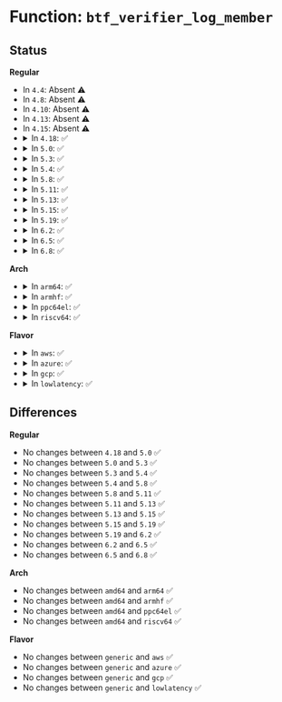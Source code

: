 # Function: <code>btf_verifier_log_member</code>

## Status
<b>Regular</b>
<ul>
<li>
In <code>4.4</code>: Absent ⚠️
</li>
<li>
In <code>4.8</code>: Absent ⚠️
</li>
<li>
In <code>4.10</code>: Absent ⚠️
</li>
<li>
In <code>4.13</code>: Absent ⚠️
</li>
<li>
In <code>4.15</code>: Absent ⚠️
</li>
<li>
<details>
<summary>In <code>4.18</code>: ✅</summary>

```c
void btf_verifier_log_member(struct btf_verifier_env *env, const struct btf_type *struct_type, const struct btf_member *member, const char *fmt, void (anon));
```

**Collision:** Unique Static

**Inline:** No

**Transformation:** False

**Instances:**

```
In kernel/bpf/btf.c (ffffffff811c7170)
Location: kernel/bpf/btf.c:531
Inline: False
Direct callers:
  - kernel/bpf/btf.c:btf_enum_check_member
  - kernel/bpf/btf.c:btf_enum_check_member
  - kernel/bpf/btf.c:btf_struct_resolve
  - kernel/bpf/btf.c:btf_struct_check_meta
  - kernel/bpf/btf.c:btf_struct_check_meta
  - kernel/bpf/btf.c:btf_struct_check_meta
  - kernel/bpf/btf.c:btf_struct_check_member
  - kernel/bpf/btf.c:btf_struct_check_member
  - kernel/bpf/btf.c:btf_array_check_member
  - kernel/bpf/btf.c:btf_ptr_check_member
  - kernel/bpf/btf.c:btf_ptr_check_member
  - kernel/bpf/btf.c:btf_modifier_check_member
  - kernel/bpf/btf.c:btf_int_check_member
  - kernel/bpf/btf.c:btf_int_check_member
  - kernel/bpf/btf.c:btf_int_check_member
```
**Symbols:**

```
ffffffff811c7170-ffffffff811c72b0: btf_verifier_log_member (STB_LOCAL)
```
</details>
</li>
<li>
<details>
<summary>In <code>5.0</code>: ✅</summary>

```c
void btf_verifier_log_member(struct btf_verifier_env *env, const struct btf_type *struct_type, const struct btf_member *member, const char *fmt, void (anon));
```

**Collision:** Unique Static

**Inline:** No

**Transformation:** False

**Instances:**

```
In kernel/bpf/btf.c (ffffffff811d9e80)
Location: kernel/bpf/btf.c:651
Inline: False
Direct callers:
  - kernel/bpf/btf.c:btf_enum_check_kflag_member
  - kernel/bpf/btf.c:btf_enum_check_kflag_member
  - kernel/bpf/btf.c:btf_enum_check_kflag_member
  - kernel/bpf/btf.c:btf_enum_check_member
  - kernel/bpf/btf.c:btf_enum_check_member
  - kernel/bpf/btf.c:btf_struct_resolve
  - kernel/bpf/btf.c:btf_struct_check_meta
  - kernel/bpf/btf.c:btf_struct_check_meta
  - kernel/bpf/btf.c:btf_struct_check_meta
  - kernel/bpf/btf.c:btf_struct_check_member
  - kernel/bpf/btf.c:btf_struct_check_member
  - kernel/bpf/btf.c:btf_array_check_member
  - kernel/bpf/btf.c:btf_ptr_check_member
  - kernel/bpf/btf.c:btf_ptr_check_member
  - kernel/bpf/btf.c:btf_modifier_check_kflag_member
  - kernel/bpf/btf.c:btf_modifier_check_member
  - kernel/bpf/btf.c:btf_int_check_kflag_member
  - kernel/bpf/btf.c:btf_int_check_member
  - kernel/bpf/btf.c:btf_int_check_member
  - kernel/bpf/btf.c:btf_int_check_member
  - kernel/bpf/btf.c:btf_generic_check_kflag_member
```
**Symbols:**

```
ffffffff811d9e80-ffffffff811da02c: btf_verifier_log_member (STB_LOCAL)
```
</details>
</li>
<li>
<details>
<summary>In <code>5.3</code>: ✅</summary>

```c
void btf_verifier_log_member(struct btf_verifier_env *env, const struct btf_type *struct_type, const struct btf_member *member, const char *fmt, void (anon));
```

**Collision:** Unique Static

**Inline:** No

**Transformation:** False

**Instances:**

```
In kernel/bpf/btf.c (ffffffff811eed20)
Location: kernel/bpf/btf.c:726
Inline: False
Direct callers:
  - kernel/bpf/btf.c:btf_enum_check_kflag_member
  - kernel/bpf/btf.c:btf_enum_check_kflag_member
  - kernel/bpf/btf.c:btf_enum_check_kflag_member
  - kernel/bpf/btf.c:btf_enum_check_member
  - kernel/bpf/btf.c:btf_enum_check_member
  - kernel/bpf/btf.c:btf_struct_resolve
  - kernel/bpf/btf.c:btf_struct_check_meta
  - kernel/bpf/btf.c:btf_struct_check_meta
  - kernel/bpf/btf.c:btf_struct_check_meta
  - kernel/bpf/btf.c:btf_struct_check_member
  - kernel/bpf/btf.c:btf_struct_check_member
  - kernel/bpf/btf.c:btf_array_check_member
  - kernel/bpf/btf.c:btf_ptr_check_member
  - kernel/bpf/btf.c:btf_ptr_check_member
  - kernel/bpf/btf.c:btf_modifier_check_kflag_member
  - kernel/bpf/btf.c:btf_modifier_check_member
  - kernel/bpf/btf.c:btf_int_check_kflag_member
  - kernel/bpf/btf.c:btf_int_check_member
  - kernel/bpf/btf.c:btf_int_check_member
  - kernel/bpf/btf.c:btf_int_check_member
  - kernel/bpf/btf.c:btf_generic_check_kflag_member
```
**Symbols:**

```
ffffffff811eed20-ffffffff811eeed6: btf_verifier_log_member (STB_LOCAL)
```
</details>
</li>
<li>
<details>
<summary>In <code>5.4</code>: ✅</summary>

```c
void btf_verifier_log_member(struct btf_verifier_env *env, const struct btf_type *struct_type, const struct btf_member *member, const char *fmt, void (anon));
```

**Collision:** Unique Static

**Inline:** No

**Transformation:** False

**Instances:**

```
In kernel/bpf/btf.c (ffffffff811fb460)
Location: kernel/bpf/btf.c:726
Inline: False
Direct callers:
  - kernel/bpf/btf.c:btf_enum_check_kflag_member
  - kernel/bpf/btf.c:btf_enum_check_kflag_member
  - kernel/bpf/btf.c:btf_enum_check_kflag_member
  - kernel/bpf/btf.c:btf_enum_check_member
  - kernel/bpf/btf.c:btf_enum_check_member
  - kernel/bpf/btf.c:btf_struct_resolve
  - kernel/bpf/btf.c:btf_struct_check_meta
  - kernel/bpf/btf.c:btf_struct_check_meta
  - kernel/bpf/btf.c:btf_struct_check_meta
  - kernel/bpf/btf.c:btf_struct_check_member
  - kernel/bpf/btf.c:btf_struct_check_member
  - kernel/bpf/btf.c:btf_array_check_member
  - kernel/bpf/btf.c:btf_ptr_check_member
  - kernel/bpf/btf.c:btf_ptr_check_member
  - kernel/bpf/btf.c:btf_modifier_check_kflag_member
  - kernel/bpf/btf.c:btf_modifier_check_member
  - kernel/bpf/btf.c:btf_int_check_kflag_member
  - kernel/bpf/btf.c:btf_int_check_member
  - kernel/bpf/btf.c:btf_int_check_member
  - kernel/bpf/btf.c:btf_int_check_member
  - kernel/bpf/btf.c:btf_generic_check_kflag_member
```
**Symbols:**

```
ffffffff811fb460-ffffffff811fb616: btf_verifier_log_member (STB_LOCAL)
```
</details>
</li>
<li>
<details>
<summary>In <code>5.8</code>: ✅</summary>

```c
void btf_verifier_log_member(struct btf_verifier_env *env, const struct btf_type *struct_type, const struct btf_member *member, const char *fmt, void (anon));
```

**Collision:** Unique Static

**Inline:** No

**Transformation:** False

**Instances:**

```
In kernel/bpf/btf.c (ffffffff81221da0)
Location: kernel/bpf/btf.c:748
Inline: False
Direct callers:
  - kernel/bpf/btf.c:btf_enum_check_kflag_member
  - kernel/bpf/btf.c:btf_enum_check_kflag_member
  - kernel/bpf/btf.c:btf_enum_check_kflag_member
  - kernel/bpf/btf.c:btf_struct_resolve
  - kernel/bpf/btf.c:btf_struct_check_meta
  - kernel/bpf/btf.c:btf_struct_check_meta
  - kernel/bpf/btf.c:btf_struct_check_meta
  - kernel/bpf/btf.c:btf_array_check_member
  - kernel/bpf/btf.c:btf_ptr_check_member
  - kernel/bpf/btf.c:btf_ptr_check_member
  - kernel/bpf/btf.c:btf_modifier_check_kflag_member
  - kernel/bpf/btf.c:btf_modifier_check_member
  - kernel/bpf/btf.c:btf_int_check_kflag_member
  - kernel/bpf/btf.c:btf_int_check_member
  - kernel/bpf/btf.c:btf_int_check_member
  - kernel/bpf/btf.c:btf_int_check_member
  - kernel/bpf/btf.c:btf_generic_check_kflag_member
```
**Symbols:**

```
ffffffff81221da0-ffffffff81221f73: btf_verifier_log_member (STB_LOCAL)
```
</details>
</li>
<li>
<details>
<summary>In <code>5.11</code>: ✅</summary>

```c
void btf_verifier_log_member(struct btf_verifier_env *env, const struct btf_type *struct_type, const struct btf_member *member, const char *fmt, void (anon));
```

**Collision:** Unique Static

**Inline:** No

**Transformation:** False

**Instances:**

```
In kernel/bpf/btf.c (ffffffff81225330)
Location: kernel/bpf/btf.c:1333
Inline: False
Direct callers:
  - kernel/bpf/btf.c:btf_enum_check_kflag_member
  - kernel/bpf/btf.c:btf_enum_check_kflag_member
  - kernel/bpf/btf.c:btf_enum_check_kflag_member
  - kernel/bpf/btf.c:btf_struct_resolve
  - kernel/bpf/btf.c:btf_struct_check_meta
  - kernel/bpf/btf.c:btf_struct_check_meta
  - kernel/bpf/btf.c:btf_struct_check_meta
  - kernel/bpf/btf.c:btf_array_check_member
  - kernel/bpf/btf.c:btf_ptr_check_member
  - kernel/bpf/btf.c:btf_ptr_check_member
  - kernel/bpf/btf.c:btf_modifier_check_kflag_member
  - kernel/bpf/btf.c:btf_modifier_check_member
  - kernel/bpf/btf.c:btf_int_check_kflag_member
  - kernel/bpf/btf.c:btf_int_check_member
  - kernel/bpf/btf.c:btf_int_check_member
  - kernel/bpf/btf.c:btf_int_check_member
  - kernel/bpf/btf.c:btf_generic_check_kflag_member
```
**Symbols:**

```
ffffffff81225330-ffffffff81225539: btf_verifier_log_member (STB_LOCAL)
```
</details>
</li>
<li>
<details>
<summary>In <code>5.13</code>: ✅</summary>

```c
void btf_verifier_log_member(struct btf_verifier_env *env, const struct btf_type *struct_type, const struct btf_member *member, const char *fmt, void (anon));
```

**Collision:** Unique Static

**Inline:** No

**Transformation:** False

**Instances:**

```
In kernel/bpf/btf.c (ffffffff81229db0)
Location: kernel/bpf/btf.c:1334
Inline: False
Direct callers:
  - kernel/bpf/btf.c:btf_float_check_member
  - kernel/bpf/btf.c:btf_float_check_member
  - kernel/bpf/btf.c:btf_enum_check_kflag_member
  - kernel/bpf/btf.c:btf_enum_check_kflag_member
  - kernel/bpf/btf.c:btf_enum_check_kflag_member
  - kernel/bpf/btf.c:btf_struct_resolve
  - kernel/bpf/btf.c:btf_struct_check_meta
  - kernel/bpf/btf.c:btf_struct_check_meta
  - kernel/bpf/btf.c:btf_struct_check_meta
  - kernel/bpf/btf.c:btf_array_check_member
  - kernel/bpf/btf.c:btf_ptr_check_member
  - kernel/bpf/btf.c:btf_ptr_check_member
  - kernel/bpf/btf.c:btf_modifier_check_kflag_member
  - kernel/bpf/btf.c:btf_modifier_check_member
  - kernel/bpf/btf.c:btf_int_check_kflag_member
  - kernel/bpf/btf.c:btf_int_check_member
  - kernel/bpf/btf.c:btf_int_check_member
  - kernel/bpf/btf.c:btf_int_check_member
  - kernel/bpf/btf.c:btf_generic_check_kflag_member
```
**Symbols:**

```
ffffffff81229db0-ffffffff81229fb9: btf_verifier_log_member (STB_LOCAL)
```
</details>
</li>
<li>
<details>
<summary>In <code>5.15</code>: ✅</summary>

```c
void btf_verifier_log_member(struct btf_verifier_env *env, const struct btf_type *struct_type, const struct btf_member *member, const char *fmt, void (anon));
```

**Collision:** Unique Static

**Inline:** No

**Transformation:** False

**Instances:**

```
In kernel/bpf/btf.c (ffffffff812624e0)
Location: kernel/bpf/btf.c:1334
Inline: False
Direct callers:
  - kernel/bpf/btf.c:btf_float_check_member
  - kernel/bpf/btf.c:btf_float_check_member
  - kernel/bpf/btf.c:btf_enum_check_kflag_member
  - kernel/bpf/btf.c:btf_enum_check_kflag_member
  - kernel/bpf/btf.c:btf_enum_check_kflag_member
  - kernel/bpf/btf.c:btf_struct_resolve
  - kernel/bpf/btf.c:btf_struct_check_meta
  - kernel/bpf/btf.c:btf_struct_check_meta
  - kernel/bpf/btf.c:btf_struct_check_meta
  - kernel/bpf/btf.c:btf_array_check_member
  - kernel/bpf/btf.c:btf_ptr_check_member
  - kernel/bpf/btf.c:btf_ptr_check_member
  - kernel/bpf/btf.c:btf_modifier_check_kflag_member
  - kernel/bpf/btf.c:btf_modifier_check_member
  - kernel/bpf/btf.c:btf_int_check_kflag_member
  - kernel/bpf/btf.c:btf_int_check_member
  - kernel/bpf/btf.c:btf_int_check_member
  - kernel/bpf/btf.c:btf_int_check_member
  - kernel/bpf/btf.c:btf_generic_check_kflag_member
```
**Symbols:**

```
ffffffff812624e0-ffffffff812626e9: btf_verifier_log_member (STB_LOCAL)
```
</details>
</li>
<li>
<details>
<summary>In <code>5.19</code>: ✅</summary>

```c
void btf_verifier_log_member(struct btf_verifier_env *env, const struct btf_type *struct_type, const struct btf_member *member, const char *fmt, void (anon));
```

**Collision:** Unique Static

**Inline:** No

**Transformation:** False

**Instances:**

```
In kernel/bpf/btf.c (ffffffff812adeb0)
Location: kernel/bpf/btf.c:1429
Inline: False
Direct callers:
  - kernel/bpf/btf.c:btf_float_check_member
  - kernel/bpf/btf.c:btf_float_check_member
  - kernel/bpf/btf.c:btf_enum_check_kflag_member
  - kernel/bpf/btf.c:btf_enum_check_kflag_member
  - kernel/bpf/btf.c:btf_enum_check_kflag_member
  - kernel/bpf/btf.c:btf_struct_resolve
  - kernel/bpf/btf.c:btf_struct_check_meta
  - kernel/bpf/btf.c:btf_struct_check_meta
  - kernel/bpf/btf.c:btf_struct_check_meta
  - kernel/bpf/btf.c:btf_struct_check_meta
  - kernel/bpf/btf.c:btf_struct_check_meta
  - kernel/bpf/btf.c:btf_struct_check_meta
  - kernel/bpf/btf.c:btf_array_check_member
  - kernel/bpf/btf.c:btf_array_check_member
  - kernel/bpf/btf.c:btf_ptr_check_member
  - kernel/bpf/btf.c:btf_ptr_check_member
  - kernel/bpf/btf.c:btf_modifier_check_kflag_member
  - kernel/bpf/btf.c:btf_modifier_check_member
  - kernel/bpf/btf.c:btf_int_check_kflag_member
  - kernel/bpf/btf.c:btf_int_check_kflag_member
  - kernel/bpf/btf.c:btf_int_check_kflag_member
  - kernel/bpf/btf.c:btf_int_check_kflag_member
  - kernel/bpf/btf.c:btf_int_check_kflag_member
  - kernel/bpf/btf.c:btf_int_check_member
  - kernel/bpf/btf.c:btf_int_check_member
  - kernel/bpf/btf.c:btf_int_check_member
  - kernel/bpf/btf.c:btf_generic_check_kflag_member
```
**Symbols:**

```
ffffffff812adeb0-ffffffff812ae0db: btf_verifier_log_member (STB_LOCAL)
```
</details>
</li>
<li>
<details>
<summary>In <code>6.2</code>: ✅</summary>

```c
void btf_verifier_log_member(struct btf_verifier_env *env, const struct btf_type *struct_type, const struct btf_member *member, const char *fmt, void (anon));
```

**Collision:** Unique Static

**Inline:** No

**Transformation:** False

**Instances:**

```
In kernel/bpf/btf.c (ffffffff8130e0a0)
Location: kernel/bpf/btf.c:1432
Inline: False
Direct callers:
  - kernel/bpf/btf.c:btf_float_check_member
  - kernel/bpf/btf.c:btf_float_check_member
  - kernel/bpf/btf.c:btf_enum_check_kflag_member
  - kernel/bpf/btf.c:btf_enum_check_kflag_member
  - kernel/bpf/btf.c:btf_enum_check_kflag_member
  - kernel/bpf/btf.c:btf_struct_resolve
  - kernel/bpf/btf.c:btf_struct_check_meta
  - kernel/bpf/btf.c:btf_struct_check_meta
  - kernel/bpf/btf.c:btf_struct_check_meta
  - kernel/bpf/btf.c:btf_struct_check_meta
  - kernel/bpf/btf.c:btf_struct_check_meta
  - kernel/bpf/btf.c:btf_struct_check_meta
  - kernel/bpf/btf.c:btf_array_check_member
  - kernel/bpf/btf.c:btf_array_check_member
  - kernel/bpf/btf.c:btf_ptr_check_member
  - kernel/bpf/btf.c:btf_ptr_check_member
  - kernel/bpf/btf.c:btf_modifier_check_kflag_member
  - kernel/bpf/btf.c:btf_modifier_check_member
  - kernel/bpf/btf.c:btf_int_check_kflag_member
  - kernel/bpf/btf.c:btf_int_check_kflag_member
  - kernel/bpf/btf.c:btf_int_check_kflag_member
  - kernel/bpf/btf.c:btf_int_check_kflag_member
  - kernel/bpf/btf.c:btf_int_check_kflag_member
  - kernel/bpf/btf.c:btf_int_check_member
  - kernel/bpf/btf.c:btf_int_check_member
  - kernel/bpf/btf.c:btf_int_check_member
  - kernel/bpf/btf.c:btf_generic_check_kflag_member
```
**Symbols:**

```
ffffffff8130e0a0-ffffffff8130e2cb: btf_verifier_log_member (STB_LOCAL)
```
</details>
</li>
<li>
<details>
<summary>In <code>6.5</code>: ✅</summary>

```c
void btf_verifier_log_member(struct btf_verifier_env *env, const struct btf_type *struct_type, const struct btf_member *member, const char *fmt, void (anon));
```

**Collision:** Unique Static

**Inline:** No

**Transformation:** False

**Instances:**

```
In kernel/bpf/btf.c (ffffffff8133d710)
Location: kernel/bpf/btf.c:1457
Inline: False
Direct callers:
  - kernel/bpf/btf.c:btf_float_check_member
  - kernel/bpf/btf.c:btf_float_check_member
  - kernel/bpf/btf.c:btf_enum_check_kflag_member
  - kernel/bpf/btf.c:btf_enum_check_kflag_member
  - kernel/bpf/btf.c:btf_enum_check_kflag_member
  - kernel/bpf/btf.c:btf_struct_resolve
  - kernel/bpf/btf.c:btf_struct_check_meta
  - kernel/bpf/btf.c:btf_struct_check_meta
  - kernel/bpf/btf.c:btf_struct_check_meta
  - kernel/bpf/btf.c:btf_struct_check_meta
  - kernel/bpf/btf.c:btf_struct_check_meta
  - kernel/bpf/btf.c:btf_struct_check_meta
  - kernel/bpf/btf.c:btf_array_check_member
  - kernel/bpf/btf.c:btf_array_check_member
  - kernel/bpf/btf.c:btf_ptr_check_member
  - kernel/bpf/btf.c:btf_ptr_check_member
  - kernel/bpf/btf.c:btf_modifier_check_kflag_member
  - kernel/bpf/btf.c:btf_modifier_check_member
  - kernel/bpf/btf.c:btf_int_check_kflag_member
  - kernel/bpf/btf.c:btf_int_check_kflag_member
  - kernel/bpf/btf.c:btf_int_check_kflag_member
  - kernel/bpf/btf.c:btf_int_check_kflag_member
  - kernel/bpf/btf.c:btf_int_check_kflag_member
  - kernel/bpf/btf.c:btf_int_check_member
  - kernel/bpf/btf.c:btf_int_check_member
  - kernel/bpf/btf.c:btf_int_check_member
  - kernel/bpf/btf.c:btf_generic_check_kflag_member
```
**Symbols:**

```
ffffffff8133d710-ffffffff8133d8f8: btf_verifier_log_member (STB_LOCAL)
```
</details>
</li>
<li>
<details>
<summary>In <code>6.8</code>: ✅</summary>

```c
void btf_verifier_log_member(struct btf_verifier_env *env, const struct btf_type *struct_type, const struct btf_member *member, const char *fmt, void (anon));
```

**Collision:** Unique Static

**Inline:** No

**Transformation:** False

**Instances:**

```
In kernel/bpf/btf.c (ffffffff81363980)
Location: kernel/bpf/btf.c:1458
Inline: False
Direct callers:
  - kernel/bpf/btf.c:btf_float_check_member
  - kernel/bpf/btf.c:btf_float_check_member
  - kernel/bpf/btf.c:btf_enum_check_kflag_member
  - kernel/bpf/btf.c:btf_enum_check_kflag_member
  - kernel/bpf/btf.c:btf_enum_check_kflag_member
  - kernel/bpf/btf.c:btf_struct_resolve
  - kernel/bpf/btf.c:btf_struct_check_meta
  - kernel/bpf/btf.c:btf_struct_check_meta
  - kernel/bpf/btf.c:btf_struct_check_meta
  - kernel/bpf/btf.c:btf_struct_check_meta
  - kernel/bpf/btf.c:btf_struct_check_meta
  - kernel/bpf/btf.c:btf_struct_check_meta
  - kernel/bpf/btf.c:btf_array_check_member
  - kernel/bpf/btf.c:btf_array_check_member
  - kernel/bpf/btf.c:btf_ptr_check_member
  - kernel/bpf/btf.c:btf_ptr_check_member
  - kernel/bpf/btf.c:btf_modifier_check_kflag_member
  - kernel/bpf/btf.c:btf_modifier_check_member
  - kernel/bpf/btf.c:btf_int_check_kflag_member
  - kernel/bpf/btf.c:btf_int_check_kflag_member
  - kernel/bpf/btf.c:btf_int_check_kflag_member
  - kernel/bpf/btf.c:btf_int_check_kflag_member
  - kernel/bpf/btf.c:btf_int_check_kflag_member
  - kernel/bpf/btf.c:btf_int_check_member
  - kernel/bpf/btf.c:btf_int_check_member
  - kernel/bpf/btf.c:btf_int_check_member
  - kernel/bpf/btf.c:btf_generic_check_kflag_member
```
**Symbols:**

```
ffffffff81363980-ffffffff81363b68: btf_verifier_log_member (STB_LOCAL)
```
</details>
</li>
</ul>
<b>Arch</b>
<ul>
<li>
<details>
<summary>In <code>arm64</code>: ✅</summary>

```c
void btf_verifier_log_member(struct btf_verifier_env *env, const struct btf_type *struct_type, const struct btf_member *member, const char *fmt, void (anon));
```

**Collision:** Unique Static

**Inline:** No

**Transformation:** False

**Instances:**

```
In kernel/bpf/btf.c (ffff800010281728)
Location: kernel/bpf/btf.c:726
Inline: False
Direct callers:
  - kernel/bpf/btf.c:btf_enum_check_kflag_member
  - kernel/bpf/btf.c:btf_enum_check_kflag_member
  - kernel/bpf/btf.c:btf_enum_check_kflag_member
  - kernel/bpf/btf.c:btf_struct_resolve
  - kernel/bpf/btf.c:btf_struct_check_meta
  - kernel/bpf/btf.c:btf_struct_check_meta
  - kernel/bpf/btf.c:btf_struct_check_meta
  - kernel/bpf/btf.c:btf_struct_check_meta
  - kernel/bpf/btf.c:btf_struct_check_meta
  - kernel/bpf/btf.c:btf_struct_check_meta
  - kernel/bpf/btf.c:btf_struct_check_member
  - kernel/bpf/btf.c:btf_struct_check_member
  - kernel/bpf/btf.c:btf_array_check_member
  - kernel/bpf/btf.c:btf_array_check_member
  - kernel/bpf/btf.c:btf_ptr_check_member
  - kernel/bpf/btf.c:btf_ptr_check_member
  - kernel/bpf/btf.c:btf_modifier_check_kflag_member
  - kernel/bpf/btf.c:btf_modifier_check_member
  - kernel/bpf/btf.c:btf_int_check_kflag_member
  - kernel/bpf/btf.c:btf_int_check_kflag_member
  - kernel/bpf/btf.c:btf_int_check_kflag_member
  - kernel/bpf/btf.c:btf_int_check_kflag_member
  - kernel/bpf/btf.c:btf_int_check_kflag_member
  - kernel/bpf/btf.c:btf_int_check_member
  - kernel/bpf/btf.c:btf_int_check_member
  - kernel/bpf/btf.c:btf_int_check_member
  - kernel/bpf/btf.c:btf_generic_check_kflag_member
```
**Symbols:**

```
ffff800010281728-ffff8000102818fc: btf_verifier_log_member (STB_LOCAL)
```
</details>
</li>
<li>
<details>
<summary>In <code>armhf</code>: ✅</summary>

```c
void btf_verifier_log_member(struct btf_verifier_env *env, const struct btf_type *struct_type, const struct btf_member *member, const char *fmt, void (anon));
```

**Collision:** Unique Static

**Inline:** No

**Transformation:** False

**Instances:**

```
In kernel/bpf/btf.c (c04b2b34)
Location: kernel/bpf/btf.c:726
Inline: False
Direct callers:
  - kernel/bpf/btf.c:btf_enum_check_kflag_member
  - kernel/bpf/btf.c:btf_enum_check_kflag_member
  - kernel/bpf/btf.c:btf_enum_check_kflag_member
  - kernel/bpf/btf.c:btf_struct_resolve
  - kernel/bpf/btf.c:btf_struct_check_meta
  - kernel/bpf/btf.c:btf_struct_check_meta
  - kernel/bpf/btf.c:btf_struct_check_meta
  - kernel/bpf/btf.c:btf_struct_check_meta
  - kernel/bpf/btf.c:btf_struct_check_meta
  - kernel/bpf/btf.c:btf_struct_check_meta
  - kernel/bpf/btf.c:btf_struct_check_member
  - kernel/bpf/btf.c:btf_struct_check_member
  - kernel/bpf/btf.c:btf_array_check_member
  - kernel/bpf/btf.c:btf_array_check_member
  - kernel/bpf/btf.c:btf_ptr_check_member
  - kernel/bpf/btf.c:btf_ptr_check_member
  - kernel/bpf/btf.c:btf_modifier_check_kflag_member
  - kernel/bpf/btf.c:btf_modifier_check_member
  - kernel/bpf/btf.c:btf_int_check_kflag_member
  - kernel/bpf/btf.c:btf_int_check_kflag_member
  - kernel/bpf/btf.c:btf_int_check_kflag_member
  - kernel/bpf/btf.c:btf_int_check_kflag_member
  - kernel/bpf/btf.c:btf_int_check_kflag_member
  - kernel/bpf/btf.c:btf_int_check_member
  - kernel/bpf/btf.c:btf_int_check_member
  - kernel/bpf/btf.c:btf_int_check_member
  - kernel/bpf/btf.c:btf_generic_check_kflag_member
```
**Symbols:**

```
c04b2b34-c04b2ce8: btf_verifier_log_member (STB_LOCAL)
```
</details>
</li>
<li>
<details>
<summary>In <code>ppc64el</code>: ✅</summary>

```c
void btf_verifier_log_member(struct btf_verifier_env *env, const struct btf_type *struct_type, const struct btf_member *member, const char *fmt, void (anon));
```

**Collision:** Unique Static

**Inline:** No

**Transformation:** False

**Instances:**

```
In kernel/bpf/btf.c (c00000000032bb90)
Location: kernel/bpf/btf.c:726
Inline: False
Direct callers:
  - kernel/bpf/btf.c:btf_enum_check_kflag_member
  - kernel/bpf/btf.c:btf_enum_check_kflag_member
  - kernel/bpf/btf.c:btf_enum_check_kflag_member
  - kernel/bpf/btf.c:btf_enum_check_member
  - kernel/bpf/btf.c:btf_enum_check_member
  - kernel/bpf/btf.c:btf_struct_resolve
  - kernel/bpf/btf.c:btf_struct_check_meta
  - kernel/bpf/btf.c:btf_struct_check_meta
  - kernel/bpf/btf.c:btf_struct_check_meta
  - kernel/bpf/btf.c:btf_struct_check_meta
  - kernel/bpf/btf.c:btf_struct_check_meta
  - kernel/bpf/btf.c:btf_struct_check_meta
  - kernel/bpf/btf.c:btf_struct_check_member
  - kernel/bpf/btf.c:btf_struct_check_member
  - kernel/bpf/btf.c:btf_array_check_member
  - kernel/bpf/btf.c:btf_array_check_member
  - kernel/bpf/btf.c:btf_ptr_check_member
  - kernel/bpf/btf.c:btf_ptr_check_member
  - kernel/bpf/btf.c:btf_modifier_check_kflag_member
  - kernel/bpf/btf.c:btf_modifier_check_member
  - kernel/bpf/btf.c:btf_int_check_kflag_member
  - kernel/bpf/btf.c:btf_int_check_kflag_member
  - kernel/bpf/btf.c:btf_int_check_kflag_member
  - kernel/bpf/btf.c:btf_int_check_kflag_member
  - kernel/bpf/btf.c:btf_int_check_kflag_member
  - kernel/bpf/btf.c:btf_int_check_member
  - kernel/bpf/btf.c:btf_int_check_member
  - kernel/bpf/btf.c:btf_int_check_member
  - kernel/bpf/btf.c:btf_generic_check_kflag_member
```
**Symbols:**

```
c00000000032bb90-c00000000032bd6c: btf_verifier_log_member (STB_LOCAL)
```
</details>
</li>
<li>
<details>
<summary>In <code>riscv64</code>: ✅</summary>

```c
void btf_verifier_log_member(struct btf_verifier_env *env, const struct btf_type *struct_type, const struct btf_member *member, const char *fmt, void (anon));
```

**Collision:** Unique Static

**Inline:** No

**Transformation:** False

**Instances:**

```
In kernel/bpf/btf.c (ffffffe0001b7ae8)
Location: kernel/bpf/btf.c:726
Inline: False
Direct callers:
  - kernel/bpf/btf.c:btf_enum_check_kflag_member
  - kernel/bpf/btf.c:btf_struct_resolve
  - kernel/bpf/btf.c:btf_struct_check_meta
  - kernel/bpf/btf.c:btf_struct_check_meta
  - kernel/bpf/btf.c:btf_struct_check_meta
  - kernel/bpf/btf.c:btf_struct_check_member
  - kernel/bpf/btf.c:btf_array_check_member
  - kernel/bpf/btf.c:btf_ptr_check_member
  - kernel/bpf/btf.c:btf_modifier_check_kflag_member
  - kernel/bpf/btf.c:btf_modifier_check_member
  - kernel/bpf/btf.c:btf_int_check_kflag_member
  - kernel/bpf/btf.c:btf_int_check_member
  - kernel/bpf/btf.c:btf_generic_check_kflag_member
```
**Symbols:**

```
ffffffe0001b7ae8-ffffffe0001b7c34: btf_verifier_log_member (STB_LOCAL)
```
</details>
</li>
</ul>
<b>Flavor</b>
<ul>
<li>
<details>
<summary>In <code>aws</code>: ✅</summary>

```c
void btf_verifier_log_member(struct btf_verifier_env *env, const struct btf_type *struct_type, const struct btf_member *member, const char *fmt, void (anon));
```

**Collision:** Unique Static

**Inline:** No

**Transformation:** False

**Instances:**

```
In kernel/bpf/btf.c (ffffffff811f3a80)
Location: kernel/bpf/btf.c:726
Inline: False
Direct callers:
  - kernel/bpf/btf.c:btf_enum_check_kflag_member
  - kernel/bpf/btf.c:btf_enum_check_kflag_member
  - kernel/bpf/btf.c:btf_enum_check_kflag_member
  - kernel/bpf/btf.c:btf_enum_check_member
  - kernel/bpf/btf.c:btf_enum_check_member
  - kernel/bpf/btf.c:btf_struct_resolve
  - kernel/bpf/btf.c:btf_struct_check_meta
  - kernel/bpf/btf.c:btf_struct_check_meta
  - kernel/bpf/btf.c:btf_struct_check_meta
  - kernel/bpf/btf.c:btf_struct_check_member
  - kernel/bpf/btf.c:btf_struct_check_member
  - kernel/bpf/btf.c:btf_array_check_member
  - kernel/bpf/btf.c:btf_ptr_check_member
  - kernel/bpf/btf.c:btf_ptr_check_member
  - kernel/bpf/btf.c:btf_modifier_check_kflag_member
  - kernel/bpf/btf.c:btf_modifier_check_member
  - kernel/bpf/btf.c:btf_int_check_kflag_member
  - kernel/bpf/btf.c:btf_int_check_member
  - kernel/bpf/btf.c:btf_int_check_member
  - kernel/bpf/btf.c:btf_int_check_member
  - kernel/bpf/btf.c:btf_generic_check_kflag_member
```
**Symbols:**

```
ffffffff811f3a80-ffffffff811f3c36: btf_verifier_log_member (STB_LOCAL)
```
</details>
</li>
<li>
<details>
<summary>In <code>azure</code>: ✅</summary>

```c
void btf_verifier_log_member(struct btf_verifier_env *env, const struct btf_type *struct_type, const struct btf_member *member, const char *fmt, void (anon));
```

**Collision:** Unique Static

**Inline:** No

**Transformation:** False

**Instances:**

```
In kernel/bpf/btf.c (ffffffff811e67d0)
Location: kernel/bpf/btf.c:726
Inline: False
Direct callers:
  - kernel/bpf/btf.c:btf_enum_check_kflag_member
  - kernel/bpf/btf.c:btf_enum_check_kflag_member
  - kernel/bpf/btf.c:btf_enum_check_kflag_member
  - kernel/bpf/btf.c:btf_enum_check_member
  - kernel/bpf/btf.c:btf_enum_check_member
  - kernel/bpf/btf.c:btf_struct_resolve
  - kernel/bpf/btf.c:btf_struct_check_meta
  - kernel/bpf/btf.c:btf_struct_check_meta
  - kernel/bpf/btf.c:btf_struct_check_meta
  - kernel/bpf/btf.c:btf_struct_check_member
  - kernel/bpf/btf.c:btf_struct_check_member
  - kernel/bpf/btf.c:btf_array_check_member
  - kernel/bpf/btf.c:btf_ptr_check_member
  - kernel/bpf/btf.c:btf_ptr_check_member
  - kernel/bpf/btf.c:btf_modifier_check_kflag_member
  - kernel/bpf/btf.c:btf_modifier_check_member
  - kernel/bpf/btf.c:btf_int_check_kflag_member
  - kernel/bpf/btf.c:btf_int_check_member
  - kernel/bpf/btf.c:btf_int_check_member
  - kernel/bpf/btf.c:btf_int_check_member
  - kernel/bpf/btf.c:btf_generic_check_kflag_member
```
**Symbols:**

```
ffffffff811e67d0-ffffffff811e6986: btf_verifier_log_member (STB_LOCAL)
```
</details>
</li>
<li>
<details>
<summary>In <code>gcp</code>: ✅</summary>

```c
void btf_verifier_log_member(struct btf_verifier_env *env, const struct btf_type *struct_type, const struct btf_member *member, const char *fmt, void (anon));
```

**Collision:** Unique Static

**Inline:** No

**Transformation:** False

**Instances:**

```
In kernel/bpf/btf.c (ffffffff811f1850)
Location: kernel/bpf/btf.c:726
Inline: False
Direct callers:
  - kernel/bpf/btf.c:btf_enum_check_kflag_member
  - kernel/bpf/btf.c:btf_enum_check_kflag_member
  - kernel/bpf/btf.c:btf_enum_check_kflag_member
  - kernel/bpf/btf.c:btf_enum_check_member
  - kernel/bpf/btf.c:btf_enum_check_member
  - kernel/bpf/btf.c:btf_struct_resolve
  - kernel/bpf/btf.c:btf_struct_check_meta
  - kernel/bpf/btf.c:btf_struct_check_meta
  - kernel/bpf/btf.c:btf_struct_check_meta
  - kernel/bpf/btf.c:btf_struct_check_member
  - kernel/bpf/btf.c:btf_struct_check_member
  - kernel/bpf/btf.c:btf_array_check_member
  - kernel/bpf/btf.c:btf_ptr_check_member
  - kernel/bpf/btf.c:btf_ptr_check_member
  - kernel/bpf/btf.c:btf_modifier_check_kflag_member
  - kernel/bpf/btf.c:btf_modifier_check_member
  - kernel/bpf/btf.c:btf_int_check_kflag_member
  - kernel/bpf/btf.c:btf_int_check_member
  - kernel/bpf/btf.c:btf_int_check_member
  - kernel/bpf/btf.c:btf_int_check_member
  - kernel/bpf/btf.c:btf_generic_check_kflag_member
```
**Symbols:**

```
ffffffff811f1850-ffffffff811f1a06: btf_verifier_log_member (STB_LOCAL)
```
</details>
</li>
<li>
<details>
<summary>In <code>lowlatency</code>: ✅</summary>

```c
void btf_verifier_log_member(struct btf_verifier_env *env, const struct btf_type *struct_type, const struct btf_member *member, const char *fmt, void (anon));
```

**Collision:** Unique Static

**Inline:** No

**Transformation:** False

**Instances:**

```
In kernel/bpf/btf.c (ffffffff811ffd60)
Location: kernel/bpf/btf.c:726
Inline: False
Direct callers:
  - kernel/bpf/btf.c:btf_enum_check_kflag_member
  - kernel/bpf/btf.c:btf_enum_check_kflag_member
  - kernel/bpf/btf.c:btf_enum_check_kflag_member
  - kernel/bpf/btf.c:btf_enum_check_member
  - kernel/bpf/btf.c:btf_enum_check_member
  - kernel/bpf/btf.c:btf_struct_resolve
  - kernel/bpf/btf.c:btf_struct_check_meta
  - kernel/bpf/btf.c:btf_struct_check_meta
  - kernel/bpf/btf.c:btf_struct_check_meta
  - kernel/bpf/btf.c:btf_struct_check_member
  - kernel/bpf/btf.c:btf_struct_check_member
  - kernel/bpf/btf.c:btf_array_check_member
  - kernel/bpf/btf.c:btf_ptr_check_member
  - kernel/bpf/btf.c:btf_ptr_check_member
  - kernel/bpf/btf.c:btf_modifier_check_kflag_member
  - kernel/bpf/btf.c:btf_modifier_check_member
  - kernel/bpf/btf.c:btf_int_check_kflag_member
  - kernel/bpf/btf.c:btf_int_check_member
  - kernel/bpf/btf.c:btf_int_check_member
  - kernel/bpf/btf.c:btf_int_check_member
  - kernel/bpf/btf.c:btf_generic_check_kflag_member
```
**Symbols:**

```
ffffffff811ffd60-ffffffff811fff16: btf_verifier_log_member (STB_LOCAL)
```
</details>
</li>
</ul>

## Differences
<b>Regular</b>
<ul>
<li>
No changes between <code>4.18</code> and <code>5.0</code> ✅
</li>
<li>
No changes between <code>5.0</code> and <code>5.3</code> ✅
</li>
<li>
No changes between <code>5.3</code> and <code>5.4</code> ✅
</li>
<li>
No changes between <code>5.4</code> and <code>5.8</code> ✅
</li>
<li>
No changes between <code>5.8</code> and <code>5.11</code> ✅
</li>
<li>
No changes between <code>5.11</code> and <code>5.13</code> ✅
</li>
<li>
No changes between <code>5.13</code> and <code>5.15</code> ✅
</li>
<li>
No changes between <code>5.15</code> and <code>5.19</code> ✅
</li>
<li>
No changes between <code>5.19</code> and <code>6.2</code> ✅
</li>
<li>
No changes between <code>6.2</code> and <code>6.5</code> ✅
</li>
<li>
No changes between <code>6.5</code> and <code>6.8</code> ✅
</li>
</ul>
<b>Arch</b>
<ul>
<li>
No changes between <code>amd64</code> and <code>arm64</code> ✅
</li>
<li>
No changes between <code>amd64</code> and <code>armhf</code> ✅
</li>
<li>
No changes between <code>amd64</code> and <code>ppc64el</code> ✅
</li>
<li>
No changes between <code>amd64</code> and <code>riscv64</code> ✅
</li>
</ul>
<b>Flavor</b>
<ul>
<li>
No changes between <code>generic</code> and <code>aws</code> ✅
</li>
<li>
No changes between <code>generic</code> and <code>azure</code> ✅
</li>
<li>
No changes between <code>generic</code> and <code>gcp</code> ✅
</li>
<li>
No changes between <code>generic</code> and <code>lowlatency</code> ✅
</li>
</ul>
